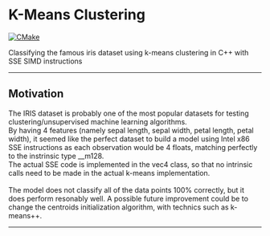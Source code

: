 K-Means Clustering
=====
[![CMake](https://github.com/aotodev/iris_kmeans/actions/workflows/cmake.yml/badge.svg)](https://github.com/aotodev/iris_kmeans/actions/workflows/cmake.yml)

Classifying the famous iris dataset using k-means clustering in C++ with SSE SIMD instructions

***

## Motivation
The IRIS dataset is probably one of the most popular datasets for testing clustering/unsupervised machine learning algorithms.<br />
By having 4 features (namely sepal length, sepal width, petal length, petal width), it seemed like the perfect dataset to build a model using Intel x86 SSE instructions as each observation would be 4 floats, matching perfectly to the instrinsic type __m128. <br />
The actual SSE code is implemented in the vec4 class, so that no intrinsic calls need to be made in the actual k-means implementation.<br />
<br />
The model does not classify all of the data points 100% correctly, but it does perform resonably well. A possible future improvement could be to change the centroids initialization algorithm, with technics such as k-means++.
***
